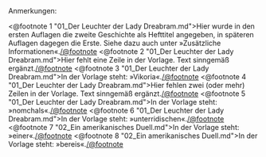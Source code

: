<div class="anmerkungen">Anmerkungen:</div>

<@footnote 1 "01_Der Leuchter der Lady Dreabram.md">Hier wurde in den ersten Auflagen die zweite Geschichte als Hefttitel angegeben, in späteren Auflagen dagegen die Erste. Siehe dazu auch unter »Zusätzliche Informationen«.</@footnote>
<@footnote 2 "01_Der Leuchter der Lady Dreabram.md">Hier fehlt eine Zeile in der Vorlage. Text sinngemäß ergänzt.</@footnote>
<@footnote 3 "01_Der Leuchter der Lady Dreabram.md">In der Vorlage steht: »Vikoria«.</@footnote>
<@footnote 4 "01_Der Leuchter der Lady Dreabram.md">Hier fehlen zwei (oder mehr) Zeilen in der Vorlage. Text sinngemäß ergänzt.</@footnote>
<@footnote 5 "01_Der Leuchter der Lady Dreabram.md">In der Vorlage steht: »nomchals«.</@footnote>
<@footnote 6 "01_Der Leuchter der Lady Dreabram.md">In der Vorlage steht: »unterridischen«.</@footnote>
<@footnote 7 "02_Ein amerikanisches Duell.md">In der Vorlage steht: »einer«.</@footnote>
<@footnote 8 "02_Ein amerikanisches Duell.md">In der Vorlage steht: »bereis«.</@footnote>


